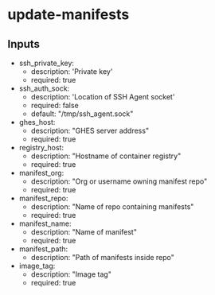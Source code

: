 # update-manifests

## Inputs

  * ssh_private_key:
    * description: 'Private key'
    * required: true
  * ssh_auth_sock:
    * description: 'Location of SSH Agent socket'
    * required: false
    * default: "/tmp/ssh_agent.sock"
  * ghes_host:
    * description: "GHES server address"
    * required: true
  * registry_host:
    * description: "Hostname of container registry"
    * required: true
  * manifest_org:
    * description: "Org or username owning manifest repo"
    * required: true
  * manifest_repo:
    * description: "Name of repo containing manifests"
    * required: true
  * manifest_name:
    * description: "Name of manifest"
    * required: true
  * manifest_path:
    * description: "Path of manifests inside repo"
  * image_tag:
    * description: "Image tag"
    * required: true
